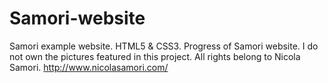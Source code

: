 # Samori-website
Samori example website. HTML5 &amp; CSS3.
Progress of Samori website.
I do not own the pictures featured in this project. All rights belong to Nicola Samori. http://www.nicolasamori.com/
